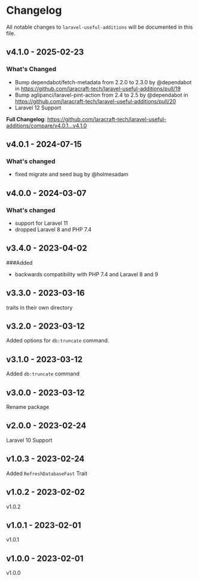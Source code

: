 # Changelog

All notable changes to `laravel-useful-additions` will be documented in this file.

## v4.1.0 - 2025-02-23

### What's Changed

* Bump dependabot/fetch-metadata from 2.2.0 to 2.3.0 by @dependabot in https://github.com/laracraft-tech/laravel-useful-additions/pull/19
* Bump aglipanci/laravel-pint-action from 2.4 to 2.5 by @dependabot in https://github.com/laracraft-tech/laravel-useful-additions/pull/20
* Laravel 12 Support

**Full Changelog**: https://github.com/laracraft-tech/laravel-useful-additions/compare/v4.0.1...v4.1.0

## v4.0.1 - 2024-07-15

### What's changed

* fixed migrate and seed bug by @holmesadam

## v4.0.0 - 2024-03-07

### What's changed

* support for Laravel 11
* dropped Laravel 8 and PHP 7.4

## v3.4.0 - 2023-04-02

###Added

- backwards compatibility with PHP 7.4 and Laravel 8 and 9

## v3.3.0 - 2023-03-16

traits in their own directory

## v3.2.0 - 2023-03-12

Added options for `db:truncate` command.

## v3.1.0 - 2023-03-12

Added `db:truncate` command

## v3.0.0 - 2023-03-12

Rename package

## v2.0.0 - 2023-02-24

Laravel 10 Support

## v1.0.3 - 2023-02-24

Added `RefreshDatabaseFast` Trait

## v1.0.2 - 2023-02-02

v1.0.2

## v1.0.1 - 2023-02-01

v1.0.1

## v1.0.0 - 2023-02-01

v1.0.0

